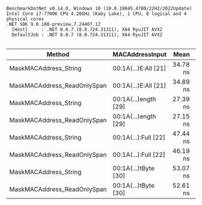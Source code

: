 ```

BenchmarkDotNet v0.14.0, Windows 10 (10.0.19045.4780/22H2/2022Update)
Intel Core i7-7700K CPU 4.20GHz (Kaby Lake), 1 CPU, 8 logical and 4 physical cores
.NET SDK 9.0.100-preview.7.24407.12
  [Host]     : .NET 8.0.7 (8.0.724.31311), X64 RyuJIT AVX2
  DefaultJob : .NET 8.0.7 (8.0.724.31311), X64 RyuJIT AVX2


```
| Method                      | MACAddressInput      | Mean     | Error    | StdDev   | Gen0   | Allocated |
|---------------------------- |--------------------- |---------:|---------:|---------:|-------:|----------:|
| MaskMACAddress_String       | 00:1A(...)E:All [21] | 34.78 ns | 0.260 ns | 0.231 ns | 0.0134 |      56 B |
| MaskMACAddress_ReadOnlySpan | 00:1A(...)E:All [21] | 34.89 ns | 0.384 ns | 0.321 ns | 0.0134 |      56 B |
| MaskMACAddress_String       | 00:1A(...)ength [29] | 27.39 ns | 0.269 ns | 0.225 ns |      - |         - |
| MaskMACAddress_ReadOnlySpan | 00:1A(...)ength [29] | 27.15 ns | 0.154 ns | 0.137 ns |      - |         - |
| MaskMACAddress_String       | 00:1A(...):Full [22] | 47.44 ns | 0.368 ns | 0.307 ns | 0.0134 |      56 B |
| MaskMACAddress_ReadOnlySpan | 00:1A(...):Full [22] | 46.19 ns | 0.488 ns | 0.433 ns | 0.0134 |      56 B |
| MaskMACAddress_String       | 00:1A(...)tByte [30] | 53.07 ns | 0.470 ns | 0.393 ns | 0.0134 |      56 B |
| MaskMACAddress_ReadOnlySpan | 00:1A(...)tByte [30] | 52.61 ns | 0.694 ns | 0.579 ns | 0.0134 |      56 B |
